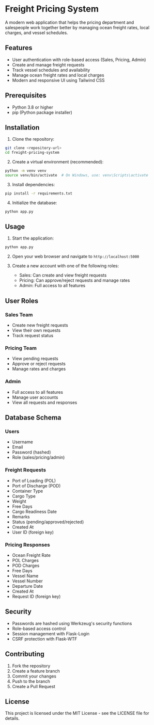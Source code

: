 # Freight Pricing System

A modern web application that helps the pricing department and salespeople work together better by managing ocean freight rates, local charges, and vessel schedules.

## Features

- User authentication with role-based access (Sales, Pricing, Admin)
- Create and manage freight requests
- Track vessel schedules and availability
- Manage ocean freight rates and local charges
- Modern and responsive UI using Tailwind CSS

## Prerequisites

- Python 3.8 or higher
- pip (Python package installer)

## Installation

1. Clone the repository:
```bash
git clone <repository-url>
cd freight-pricing-system
```

2. Create a virtual environment (recommended):
```bash
python -m venv venv
source venv/bin/activate  # On Windows, use: venv\Scripts\activate
```

3. Install dependencies:
```bash
pip install -r requirements.txt
```

4. Initialize the database:
```bash
python app.py
```

## Usage

1. Start the application:
```bash
python app.py
```

2. Open your web browser and navigate to `http://localhost:5000`

3. Create a new account with one of the following roles:
   - Sales: Can create and view freight requests
   - Pricing: Can approve/reject requests and manage rates
   - Admin: Full access to all features

## User Roles

### Sales Team
- Create new freight requests
- View their own requests
- Track request status

### Pricing Team
- View pending requests
- Approve or reject requests
- Manage rates and charges

### Admin
- Full access to all features
- Manage user accounts
- View all requests and responses

## Database Schema

### Users
- Username
- Email
- Password (hashed)
- Role (sales/pricing/admin)

### Freight Requests
- Port of Loading (POL)
- Port of Discharge (POD)
- Container Type
- Cargo Type
- Weight
- Free Days
- Cargo Readiness Date
- Remarks
- Status (pending/approved/rejected)
- Created At
- User ID (foreign key)

### Pricing Responses
- Ocean Freight Rate
- POL Charges
- POD Charges
- Free Days
- Vessel Name
- Vessel Number
- Departure Date
- Created At
- Request ID (foreign key)

## Security

- Passwords are hashed using Werkzeug's security functions
- Role-based access control
- Session management with Flask-Login
- CSRF protection with Flask-WTF

## Contributing

1. Fork the repository
2. Create a feature branch
3. Commit your changes
4. Push to the branch
5. Create a Pull Request

## License

This project is licensed under the MIT License - see the LICENSE file for details. 